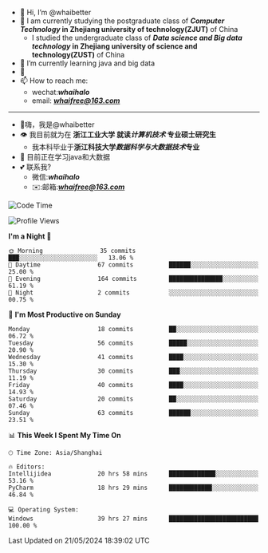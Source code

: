 - 👋 Hi, I’m @whaibetter
- 👀 I am currently studying the postgraduate class of ***Computer Technology* in Zhejiang university of technology(ZJUT)** of China
  -  I studied the undergraduate class of ***Data science and Big data technology* in Zhejiang university of science and technology(ZUST)** of China
- 🌱 I’m currently learning java and big data
- 💞️ 
- 📫 How to reach me: 
  - wechat:***whaihalo***
  - email: ***whaifree@163.com***
 ------------------------
- 👋嗨，我是@whaibetter
- 👁 我目前就为在 **浙江工业大学 就读*计算机技术* 专业硕士研究生**
  - 我本科毕业于**浙江科技大学*数据科学与大数据技术*专业**
- 🌴 目前正在学习java和大数据
- 💕 联系我?
  - 微信:***whaihalo***
  - ✉️:邮箱:***whaifree@163.com***

<!--START_SECTION:waka-->
![Code Time](http://img.shields.io/badge/Code%20Time-240%20hrs%207%20mins-blue)

![Profile Views](http://img.shields.io/badge/Profile%20Views-3-blue)

**I'm a Night 🦉** 

```text
🌞 Morning                35 commits          ███░░░░░░░░░░░░░░░░░░░░░░   13.06 % 
🌆 Daytime                67 commits          ██████░░░░░░░░░░░░░░░░░░░   25.00 % 
🌃 Evening                164 commits         ███████████████░░░░░░░░░░   61.19 % 
🌙 Night                  2 commits           ░░░░░░░░░░░░░░░░░░░░░░░░░   00.75 % 
```
📅 **I'm Most Productive on Sunday** 

```text
Monday                   18 commits          ██░░░░░░░░░░░░░░░░░░░░░░░   06.72 % 
Tuesday                  56 commits          █████░░░░░░░░░░░░░░░░░░░░   20.90 % 
Wednesday                41 commits          ████░░░░░░░░░░░░░░░░░░░░░   15.30 % 
Thursday                 30 commits          ███░░░░░░░░░░░░░░░░░░░░░░   11.19 % 
Friday                   40 commits          ████░░░░░░░░░░░░░░░░░░░░░   14.93 % 
Saturday                 20 commits          ██░░░░░░░░░░░░░░░░░░░░░░░   07.46 % 
Sunday                   63 commits          ██████░░░░░░░░░░░░░░░░░░░   23.51 % 
```


📊 **This Week I Spent My Time On** 

```text
🕑︎ Time Zone: Asia/Shanghai

🔥 Editors: 
Intellijidea             20 hrs 58 mins      █████████████░░░░░░░░░░░░   53.16 % 
PyCharm                  18 hrs 29 mins      ████████████░░░░░░░░░░░░░   46.84 % 

💻 Operating System: 
Windows                  39 hrs 27 mins      █████████████████████████   100.00 % 
```


 Last Updated on 21/05/2024 18:39:02 UTC
<!--END_SECTION:waka-->
